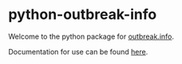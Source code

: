 # python-outbreak-info

Welcome to the python package for [outbreak.info](https://outbreak.info/).

Documentation for use can be found [here](https://outbreak.info/).
